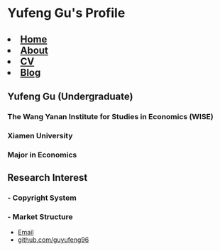 # Yufeng Gu's Profile
<head>
<h2>
	<li><a href="/">Home</a></li>
		        	<li><a href="/about">About</a></li>
	        		<li><a href="/cv">CV</a></li>
	        		<li><a href="/blog">Blog</a></li>
	</h2>
	
## **Yufeng Gu (Undergraduate)**
### The Wang Yanan Institute for Studies in Economics (WISE)
### Xiamen University
### Major in Economics
## **Research Interest**
### - Copyright System
### - Market Structure


<footer>
	    		<ul>
	        		<li><a href="mailto:guyf96@qq.com">Email</a></li>
	        		<li><a href="https://github.com/guyufeng96">github.com/guyufeng96</a></li>
				</ul>
			</footer>
